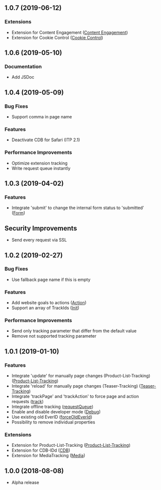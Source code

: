 <a name="1.0.7"></a>
## 1.0.7 (2019-06-12)

### Extensions

* Extension for Content Engagement ([Content Engagement](https://docs.webtrekk.com/display/WSP/wtSmart.extension.content_engagement))
* Extension for Cookie Control ([Cookie Control](https://docs.webtrekk.com/display/WSP/wtSmart.extension.cookie_control))

<a name="1.0.6"></a>
## 1.0.6 (2019-05-10)

### Documentation

* Add JSDoc

<a name="1.0.4"></a>
## 1.0.4 (2019-05-09)

### Bug Fixes

* Support comma in page name

### Features

* Deactivate CDB for Safari (ITP 2.1)

### Performance Improvements

* Optimize extension tracking
* Write request queue instantly

<a name="1.0.3"></a>
## 1.0.3 (2019-04-02)

### Features

* Integrate 'submit' to change the internal form status to 'submitted' ([Form](https://docs.webtrekk.com/display/WSP/wtSmart.extension.form))

## Security Improvements

* Send every request via SSL

<a name="1.0.2"></a>
## 1.0.2 (2019-02-27)

### Bug Fixes

* Use fallback page name if this is empty

### Features

* Add website goals to actions ([Action](https://docs.webtrekk.com/display/WSP/wtSmart.action))
* Support an array of TrackIds ([Init](https://docs.webtrekk.com/display/WSP/wtSmart.init))

### Performance Improvements

* Send only tracking parameter that differ from the default value
* Remove not supported tracking parameter

<a name="1.0.1"></a>
## 1.0.1 (2019-01-10)

### Features

* Integrate 'update' for manually page changes (Product-List-Tracking) ([Product-List-Tracking](https://docs.webtrekk.com/display/WSP/wtSmart.extension.product_list_tracking))
* Integrate 'reload' for manually page changes (Teaser-Tracking) ([Teaser-Tracking](https://docs.webtrekk.com/display/WSP/wtSmart.extension.teaser_tracking))
* Integrate 'trackPage' and 'trackAction' to force page and action requests ([track](https://docs.webtrekk.com/display/WSP/wtSmart.track))
* Integrate offline tracking ([requestQueue](https://docs.webtrekk.com/display/WSP/wtSmart.advanced))
* Enable and disable developer mode ([Debug](https://docs.webtrekk.com/display/WSP/Integrating+the+Smart+Pixel))
* Use existing old EverID ([forceOldEverId](https://docs.webtrekk.com/display/WSP/wtSmart.advanced))
* Possibility to remove individual properties

### Extensions

* Extension for Product-List-Tracking ([Product-List-Tracking](https://docs.webtrekk.com/display/WSP/wtSmart.extension.product_list_tracking))
* Extension for CDB-IDd ([CDB](https://docs.webtrekk.com/display/WSP/wtSmart.extension.cdb))
* Extension for MediaTracking ([Media](https://docs.webtrekk.com/display/WSP/wtSmart.extension.media))

<a name="1.0.0"></a>
## 1.0.0 (2018-08-08)

* Alpha release